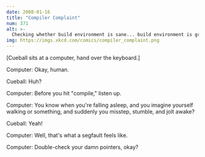 ```yaml
---
date: 2008-01-16
title: "Compiler Complaint"
num: 371
alt: >-
  Checking whether build environment is sane... build environment is grinning and holding a spatula. Guess not.
img: https://imgs.xkcd.com/comics/compiler_complaint.png‎
---
```

[Cueball sits at a computer, hand over the keyboard.]

Computer: Okay, human.

Cueball: Huh?

Computer: Before you hit "compile," listen up.

Computer: You know when you're falling asleep, and you imagine yourself walking or something, and suddenly you misstep, stumble, and jolt awake?

Cueball: Yeah!

Computer: Well, that's what a segfault feels like.

Computer: Double-check your damn pointers, okay?